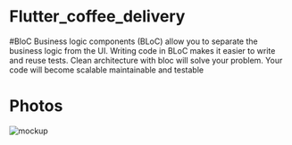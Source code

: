 # Flutter_coffee_delivery
#BloC
Business logic components (BLoC) allow you to separate the business logic from the UI. Writing code in BLoC makes it easier to write and reuse tests. Clean architecture with bloc will solve your problem. Your code will become scalable maintainable and testable
# Photos
![mockup](https://user-images.githubusercontent.com/14231362/149805717-9cec7f44-df1b-4c30-9b40-2e0c4640e4fd.jpg)
